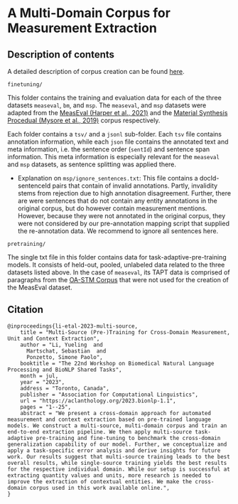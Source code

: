 # A Multi-Domain Corpus for Measurement Extraction

## Description of contents

A detailed description of corpus creation can be found [here](https://aclanthology.org/2023.bionlp-1.1/).

`finetuning/` 

This folder contains the training and evaluation data for each of the three datasets `measeval`, `bm`, and `msp`. The `measeval`, and `msp` datasets were adapted from the [MeasEval (Harper et al., 2021)](https://github.com/harperco/MeasEval) and the [Material Synthesis Procedual (Mysore et al., 2019)](https://github.com/olivettigroup/annotated-materials-syntheses) corpus respectively.

Each folder contains a `tsv/` and a `jsonl` sub-folder. Each `tsv` file contains annotation information, while each `json` file contains the annotated text and meta information, i.e. the sentence order (`sentId`) and sentence span information. This meta information is especially relevant for the `measeval` and `msp` datasets, as sentence splitting was applied there.

- Explanation on `msp/ignore_sentences.txt`: This file contains a docId-sentenceId pairs that contain of invalid annotations. Partly, invalidity stems from rejection due to high annotation disagreement. Further, there are were sentences that do not contain any entity annotations in the original corpus, but do however contain measurement mentions. However, because they were not annotated in the original corpus, they were not considered by our pre-annotation mapping script that supplied the re-annotation data. We recommend to ignore all sentences here. 

`pretraining/` 

The single txt file in this folder contains data for task-adaptive-pre-training models. It consists of held-out, pooled, unlabeled data related to the three datasets listed above.
In the case of `measeval`, its TAPT data is comprised of paragraphs from the [OA-STM Corpus](https://elsevierlabs.github.io/OA-STM-Corpus/) that were not used for the creation of the MeasEval dataset.

## Citation
```
@inproceedings{li-etal-2023-multi-source,
    title = "Multi-Source (Pre-)Training for Cross-Domain Measurement, Unit and Context Extraction",
    author = "Li, Yueling  and
      Martschat, Sebastian  and
      Ponzetto, Simone Paolo",
    booktitle = "The 22nd Workshop on Biomedical Natural Language Processing and BioNLP Shared Tasks",
    month = jul,
    year = "2023",
    address = "Toronto, Canada",
    publisher = "Association for Computational Linguistics",
    url = "https://aclanthology.org/2023.bionlp-1.1",
    pages = "1--25",
    abstract = "We present a cross-domain approach for automated measurement and context extraction based on pre-trained language models. We construct a multi-source, multi-domain corpus and train an end-to-end extraction pipeline. We then apply multi-source task-adaptive pre-training and fine-tuning to benchmark the cross-domain generalization capability of our model. Further, we conceptualize and apply a task-specific error analysis and derive insights for future work. Our results suggest that multi-source training leads to the best overall results, while single-source training yields the best results for the respective individual domain. While our setup is successful at extracting quantity values and units, more research is needed to improve the extraction of contextual entities. We make the cross-domain corpus used in this work available online.",
}
```
